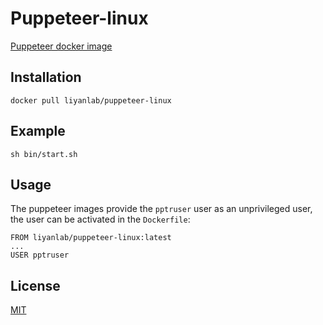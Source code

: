# Puppeteer-linux

[Puppeteer docker image](https://hub.docker.com/r/liyanlab/puppeteer-linux)

## Installation

```
docker pull liyanlab/puppeteer-linux
```

## Example

```
sh bin/start.sh
```

## Usage
The puppeteer images provide the `pptruser` user as an unprivileged user, the user can be activated in the `Dockerfile`:
```
FROM liyanlab/puppeteer-linux:latest
...
USER pptruser
```

## License
[MIT](https://github.com/liyanly18/puppeteer-linux/blob/master/LICENSE)

